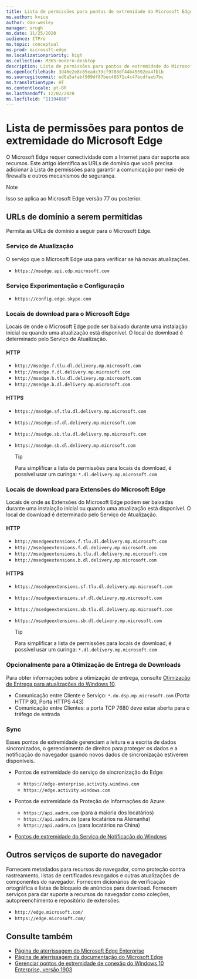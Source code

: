 ```yaml
---
title: Lista de permissões para pontos de extremidade do Microsoft Edge
ms.author: kvice
author: dan-wesley
manager: srugh
ms.date: 11/25/2020
audience: ITPro
ms.topic: conceptual
ms.prod: microsoft-edge
ms.localizationpriority: high
ms.collection: M365-modern-desktop
description: Lista de permissões para pontos de extremidade do Microsoft Edge
ms.openlocfilehash: 3d46e2e8c85eadc39cf9788df44b45592ea4fb1b
ms.sourcegitcommit: ed6a5afabf909df87bec48671c4c47bcdfaeb7bc
ms.translationtype: HT
ms.contentlocale: pt-BR
ms.lasthandoff: 12/02/2020
ms.locfileid: "11194680"
---
```

# Lista de permissões para pontos de extremidade do Microsoft Edge

O Microsoft Edge requer conectividade com a Internet para dar suporte aos recursos. Este artigo identifica as URLs de domínio que você precisa adicionar à Lista de permissões para garantir a comunicação por meio de firewalls e outros mecanismos de segurança.

> [!NOTE]
> Isso se aplica ao Microsoft Edge versão 77 ou posterior.

## URLs de domínio a serem permitidas

Permita as URLs de domínio a seguir para o Microsoft Edge.

### Serviço de Atualização

O serviço que o Microsoft Edge usa para verificar se há novas atualizações.

- `https://msedge.api.cdp.microsoft.com`

### Serviço Experimentação e Configuração

- `https://config.edge.skype.com`

### Locais de download para o Microsoft Edge

Locais de onde o Microsoft Edge pode ser baixado durante uma instalação inicial ou quando uma atualização está disponível. O local de download é determinado pelo Serviço de Atualização.

#### HTTP

- `http://msedge.f.tlu.dl.delivery.mp.microsoft.com`
- `http://msedge.f.dl.delivery.mp.microsoft.com`
- `http://msedge.b.tlu.dl.delivery.mp.microsoft.com`
- `http://msedge.b.dl.delivery.mp.microsoft.com`

#### HTTPS

- `https://msedge.sf.tlu.dl.delivery.mp.microsoft.com`
- `https://msedge.sf.dl.delivery.mp.microsoft.com`
- `https://msedge.sb.tlu.dl.delivery.mp.microsoft.com`
- `https://msedge.sb.dl.delivery.mp.microsoft.com`

  > [!TIP]
  > Para simplificar a lista de permissões para locais de download, é possível usar um curinga: `*.dl.delivery.mp.microsoft.com`

### Locais de download para Extensões do Microsoft Edge

Locais de onde as Extensões do Microsoft Edge podem ser baixadas durante uma instalação inicial ou quando uma atualização está disponível. O local de download é determinado pelo Serviço de Atualização.

#### HTTP

- `http://msedgeextensions.f.tlu.dl.delivery.mp.microsoft.com`
- `http://msedgeextensions.f.dl.delivery.mp.microsoft.com`
- `http://msedgeextensions.b.tlu.dl.delivery.mp.microsoft.com`
- `http://msedgeextensions.b.dl.delivery.mp.microsoft.com`

#### HTTPS

- `https://msedgeextensions.sf.tlu.dl.delivery.mp.microsoft.com`
- `https://msedgeextensions.sf.dl.delivery.mp.microsoft.com`
- `https://msedgeextensions.sb.tlu.dl.delivery.mp.microsoft.com`
- `https://msedgeextensions.sb.dl.delivery.mp.microsoft.com`

  > [!TIP]
  > Para simplificar a lista de permissões para locais de download, é possível usar um curinga: `*.dl.delivery.mp.microsoft.com`

### Opcionalmente para a Otimização de Entrega de Downloads

Para obter informações sobre a otimização de entrega, consulte [Otimização de Entrega para atualizações do Windows 10](https://aka.ms/waas-do).

- Comunicação entre Cliente e Serviço: `*.do.dsp.mp.microsoft.com` (Porta HTTP 80, Porta HTTPS 443)
- Comunicação entre Clientes: a porta TCP 7680 deve estar aberta para o tráfego de entrada

### Sync

Esses pontos de extremidade gerenciam a leitura e a escrita de dados sincronizados, o gerenciamento de direitos para proteger os dados e a notificação do navegador quando novos dados de sincronização estiverem disponíveis.

- Pontos de extremidade do serviço de sincronização do Edge:

  - `https://edge-enterprise.activity.windows.com`
  - `https://edge.activity.windows.com`

- Pontos de extremidade da Proteção de Informações do Azure:

  - `https://api.aadrm.com` (para a maioria dos locatários)
  - `https://api.aadrm.de` (para locatários na Alemanha)
  - `https://api.aadrm.cn` (para locatários na China)

- [Pontos de extremidade do Serviço de Notificação do Windows](https://docs.microsoft.com/windows/uwp/design/shell/tiles-and-notifications/firewall-allowlist-config)

## Outros serviços de suporte do navegador

Fornecem metadados para recursos do navegador, como proteção contra rastreamento, listas de certificados revogados e outras atualizações de componentes do navegador. Fornecem dicionários de verificação ortográfica e listas de bloqueio de anúncios para download. Fornecem serviços para dar suporte a recursos do navegador como coleções, autopreenchimento e repositório de extensões.

- `http://edge.microsoft.com/`
- `https://edge.microsoft.com/`

## Consulte também

- [Página de aterrissagem do Microsoft Edge Enterprise](https://aka.ms/EdgeEnterprise)
- [Página de aterrissagem da documentação do Microsoft Edge](https://docs.microsoft.com/DeployEdge/)
- [Gerenciar pontos de extremidade de conexão do Windows 10 Enterprise, versão 1903](https://docs.microsoft.com/windows/privacy/manage-windows-1903-endpoints)
